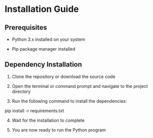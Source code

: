 # **Installation Guide**

## **Prerequisites**

-   Python 3.x installed on your system

-   Pip package manager installed

## **Dependency Installation**

1.  Clone the repository or download the source code

2.  Open the terminal or command prompt and navigate to the project directory

3.  Run the following command to install the dependencies:



pip install -r requirements.txt

4.  Wait for the installation to complete

5.  You are now ready to run the Python program


